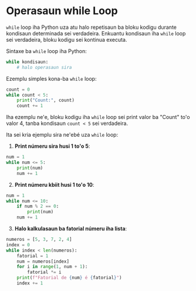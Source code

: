 # Operasaun  while Loop

`while` loop iha Python uza atu halo repetisaun ba bloku kodigu durante kondisaun determinada sei verdadeira. Enkuantu kondisaun iha `while` loop sei verdadeira, bloku kodigu sei kontinua executa.

Sintaxe ba `while` loop iha Python:

```python
while kondisaun:
    # halo operasaun sira
```

Ezemplu simples kona-ba `while` loop:

```python
count = 0
while count < 5:
    print("Count:", count)
    count += 1
```

Iha ezemplu ne'e, bloku kodigu iha `while` loop sei print valor ba "Count" to'o valor 4, tanba kondisaun `count < 5` sei verdadeira.

Ita sei kria ejemplu sira ne'ebé uza `while` loop:

1. **Print númeru sira husi 1 to'o 5**:

```python
num = 1
while num <= 5:
    print(num)
    num += 1
```

2. **Print númeru kbiit husi 1 to'o 10**:

```python
num = 1
while num <= 10:
    if num % 2 == 0:
        print(num)
    num += 1
```

3. **Halo kalkulasaun ba fatorial númeru iha lista**:

```python
numeros = [5, 3, 7, 2, 4]
index = 0
while index < len(numeros):
    fatorial = 1
    num = numeros[index]
    for i in range(1, num + 1):
        fatorial *= i
    print(f"Fatorial de {num} é {fatorial}")
    index += 1
```
